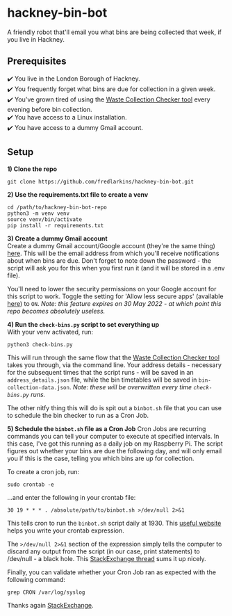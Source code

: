 # hackney-bin-bot
A friendly robot that'll email you what bins are being collected that week, if you live in Hackney.

## Prerequisites
✔️ You live in the London Borough of Hackney.  
✔️ You frequently forget what bins are due for collection in a given week.  
✔️ You've grown tired of using the [Waste Collection Checker tool](https://hackney-waste-pages.azurewebsites.net/) every evening before bin collection.  
✔️ You have access to a Linux installation.  
✔️ You have access to a dummy Gmail account.  

## Setup
**1) Clone the repo**
```
git clone https://github.com/fredlarkins/hackney-bin-bot.git
```

**2) Use the requirements.txt file to create a venv**  
```
cd /path/to/hackney-bin-bot-repo
python3 -m venv venv
source venv/bin/activate
pip install -r requirements.txt
```

**3) Create a dummy Gmail account**  
Create a dummy Gmail account/Google account (they're the same thing) [here](https://accounts.google.com/signup/v2/webcreateaccount?flowName=GlifWebSignIn&flowEntry=SignUp). This will be the email address from which you'll receive notifications about when bins are due. Don't forget to note down the password - the script will ask you for this when you first run it (and it will be stored in a .env file).

You'll need to lower the security permissions on your Google account for this script to work. Toggle the setting for 'Allow less secure apps' (available [here](https://myaccount.google.com/lesssecureapps)) to `ON`. _Note: this feature expires on 30 May 2022 - at which point this repo becomes absolutely useless._

**4) Run the `check-bins.py` script to set everything up**  
With your venv activated, run:
```
python3 check-bins.py
```
This will run through the same flow that the [Waste Collection Checker tool](https://hackney-waste-pages.azurewebsites.net/) takes you through, via the command line. Your address details - necessary for the subsequent times that the script runs - will be saved in an `address_details.json` file, while the bin timetables will be saved in `bin-collection-data.json`. _Note: these will be overwritten every time `check-bins.py` runs._

The other nitfy thing this will do is spit out a `binbot.sh` file that you can use to schedule the bin checker to run as a Cron Job.

**5) Schedule the `binbot.sh` file as a Cron Job**
Cron Jobs are recurring commands you can tell your computer to execute at specified intervals. In this case, I've got this running as a daily job on my Raspberry Pi. The script figures out whether your bins are due the following day, and will only email you if this is the case, telling you which bins are up for collection.

To create a cron job, run:
```
sudo crontab -e
```
...and enter the following in your crontab file:
```
30 19 * * * . /absolute/path/to/binbot.sh >/dev/null 2>&1
```
This tells cron to run the `binbot.sh` script daily at 1930. This [useful website](https://crontab.guru/) helps you write your crontab expression.

The `>/dev/null 2>&1` section of the expression simply tells the computer to discard any output from the script (in our case, print statements) to /dev/null - a black hole. This [StackExchange thread](https://unix.stackexchange.com/questions/163352/what-does-dev-null-21-mean-in-this-article-of-crontab-basics) sums it up nicely.

Finally, you can validate whether your Cron Job ran as expected with the following command:
```
grep CRON /var/log/syslog
```
Thanks again [StackExchange](https://askubuntu.com/questions/56683/where-is-the-cron-crontab-log).